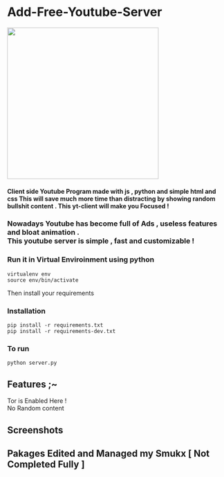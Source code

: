 # Add-Free-Youtube-Server

<a href="https://github.com/Whitecat18"><img src="https://thumbs.dreamstime.com/b/yt-logo-monogram-up-to-down-style-negative-space-design-template-isolated-black-background-176439284.jpg" height=350></a>

<h4> Client side Youtube Program made with js , python and simple html and css This will save much more time than distracting by showing random bullshit content . This yt-client will make you Focused !</h4>
<h3>Nowadays Youtube has become full of Ads , useless features and bloat animation . <br>
This youtube server is simple , fast and customizable ! 


### Run it in Virtual Enviroinment using python

`virtualenv env` <br>
`source env/bin/activate`

Then install your requirements
### Installation

`pip install -r requirements.txt` <br>
`pip install -r requirements-dev.txt`

### To run 
`python server.py`




## Features ;~
Tor is Enabled Here !<br>
No Random content


## Screenshots


## Pakages Edited and Managed my Smukx [ Not Completed Fully ] 







      
